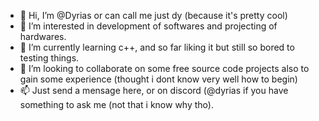 - 👋 Hi, I’m @Dyrias or can call me just dy (because it's pretty cool)
- 👀 I’m interested in development of softwares and projecting of hardwares.
- 🌱 I’m currently learning c++, and so far liking it but still so bored to testing things.
- 💞️ I’m looking to collaborate on some free source code projects also to gain some experience
(thought i dont know very well how to begin)
- 📫 Just send a mensage here, or on discord (@dyrias if you have something  to ask me
(not that i know why tho).
